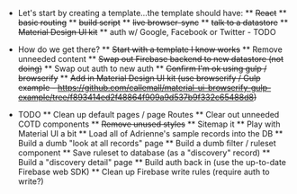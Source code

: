 * Let's start by creating a template...the template should have:
** ~~React~~
** ~~basic routing~~
** ~~build script~~
** ~~live browser-sync~~
** ~~talk to a datastore~~
** ~~Material Design UI kit~~
** auth w/ Google, Facebook or Twitter - TODO

* How do we get there?
** ~~Start with a template I know works~~
** Remove unneeded content
** ~~Swap out Firebase backend to new datastore (not doing)~~
** Swap out auth to new auth
** ~~Confirm I'm ok using gulp / browserify~~
** ~~Add in Material Design UI kit (use browserify / Gulp example - https://github.com/callemall/material-ui-browserify-gulp-example/tree/f893414ed2f48864f909a9d537b9f332c65488d8)~~

* TODO
** Clean up default pages / page Routes
** Clear out unneeded COTD components
** ~~Remove unused styles~~
** Sitemap it
** Play with Material UI a bit
** Load all of Adrienne's sample records into the DB
** Build a dumb "look at all records" page
** Build a dumb filter / ruleset component
** Save ruleset to database (as a "discovery" record)
** Build a "discovery detail" page
** Build auth back in (use the up-to-date Firebase web SDK)
** Clean up Firebase write rules (require auth to write?)
